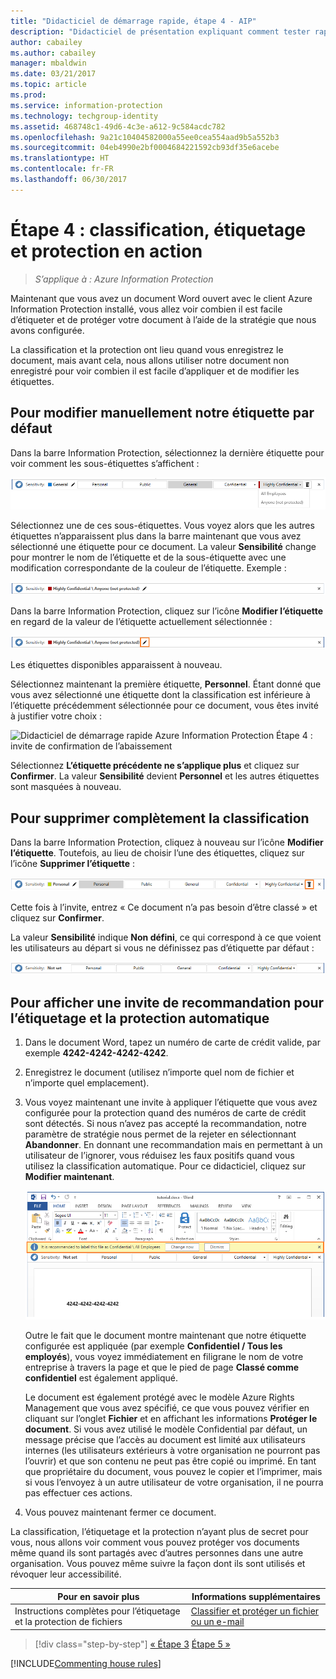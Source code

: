 ```yaml
---
title: "Didacticiel de démarrage rapide, étape 4 - AIP"
description: "Didacticiel de présentation expliquant comment tester rapidement Azure Information Protection, étape 4 : étiquetage et protection en action."
author: cabailey
ms.author: cabailey
manager: mbaldwin
ms.date: 03/21/2017
ms.topic: article
ms.prod: 
ms.service: information-protection
ms.technology: techgroup-identity
ms.assetid: 468748c1-49d6-4c3e-a612-9c584acdc782
ms.openlocfilehash: 9a21c10404582000a55ee0cea554aad9b5a552b3
ms.sourcegitcommit: 04eb4990e2bf0004684221592cb93df35e6acebe
ms.translationtype: HT
ms.contentlocale: fr-FR
ms.lasthandoff: 06/30/2017
---
```

# <a name="step-4-see-classification-labeling-and-protection-in-action"></a>Étape 4 : classification, étiquetage et protection en action 

>*S’applique à : Azure Information Protection*

Maintenant que vous avez un document Word ouvert avec le client Azure Information Protection installé, vous allez voir combien il est facile d’étiqueter et de protéger votre document à l’aide de la stratégie que nous avons configurée.

La classification et la protection ont lieu quand vous enregistrez le document, mais avant cela, nous allons utiliser notre document non enregistré pour voir combien il est facile d’appliquer et de modifier les étiquettes.

## <a name="to-manually-change-our-default-label"></a>Pour modifier manuellement notre étiquette par défaut

Dans la barre Information Protection, sélectionnez la dernière étiquette pour voir comment les sous-étiquettes s’affichent :

![Didacticiel de démarrage rapide Azure Information Protection, étape 4 : choisir une sous-étiquette](../media/info-protect-sub-labelsv2.png)

Sélectionnez une de ces sous-étiquettes. Vous voyez alors que les autres étiquettes n’apparaissent plus dans la barre maintenant que vous avez sélectionné une étiquette pour ce document. La valeur **Sensibilité** change pour montrer le nom de l’étiquette et de la sous-étiquette avec une modification correspondante de la couleur de l’étiquette. Exemple :

![Étape 4 du didacticiel de démarrage rapide Azure Information Protection - Sous-étiquette sélectionnée](../media/info-protect-sub-label-selectedv2.png)

Dans la barre Information Protection, cliquez sur l’icône **Modifier l’étiquette** en regard de la valeur de l’étiquette actuellement sélectionnée :

![Didacticiel de démarrage rapide Azure Information Protection, étape 4 : icône Modifier l’étiquette](../media/info-protect-edit-label-selectedv2.png)

Les étiquettes disponibles apparaissent à nouveau.

Sélectionnez maintenant la première étiquette, **Personnel**. Étant donné que vous avez sélectionné une étiquette dont la classification est inférieure à l’étiquette précédemment sélectionnée pour ce document, vous êtes invité à justifier votre choix :

![Didacticiel de démarrage rapide Azure Information Protection Étape 4 : invite de confirmation de l’abaissement](../media/info-protect-lower-justification.png)

Sélectionnez **L’étiquette précédente ne s’applique plus** et cliquez sur **Confirmer**. La valeur **Sensibilité** devient **Personnel** et les autres étiquettes sont masquées à nouveau.

## <a name="to-remove-the-classification-completely"></a>Pour supprimer complètement la classification

Dans la barre Information Protection, cliquez à nouveau sur l’icône **Modifier l’étiquette**. Toutefois, au lieu de choisir l’une des étiquettes, cliquez sur l’icône **Supprimer l’étiquette** :

![Didacticiel de démarrage rapide Azure Information Protection, étape 4 : icône Supprimer](../media/delete-icon-from-personalv2.png)

Cette fois à l’invite, entrez « Ce document n’a pas besoin d’être classé » et cliquez sur **Confirmer**.  

La valeur **Sensibilité** indique **Non défini**, ce qui correspond à ce que voient les utilisateurs au départ si vous ne définissez pas d’étiquette par défaut :

![Didacticiel de démarrage rapide Azure Information Protection Étape 4 : supprimer la classification](../media/sensitivity-not-setv2.png)


## <a name="to-see-a-recommendation-prompt-for-labeling-and-automatic-protection"></a>Pour afficher une invite de recommandation pour l’étiquetage et la protection automatique

1. Dans le document Word, tapez un numéro de carte de crédit valide, par exemple **4242-4242-4242-4242**. 

2. Enregistrez le document (utilisez n’importe quel nom de fichier et n’importe quel emplacement). 

3. Vous voyez maintenant une invite à appliquer l’étiquette que vous avez configurée pour la protection quand des numéros de carte de crédit sont détectés. Si nous n’avez pas accepté la recommandation, notre paramètre de stratégie nous permet de la rejeter en sélectionnant **Abandonner**. En donnant une recommandation mais en permettant à un utilisateur de l’ignorer, vous réduisez les faux positifs quand vous utilisez la classification automatique. Pour ce didacticiel, cliquez sur **Modifier maintenant**.

    ![Didacticiel de démarrage rapide Azure Information Protection Étape 4 : invite de recommandation](../media/change-nowv2.png)

    Outre le fait que le document montre maintenant que notre étiquette configurée est appliquée (par exemple **Confidentiel / Tous les employés**), vous voyez immédiatement en filigrane le nom de votre entreprise à travers la page et que le pied de page **Classé comme confidentiel** est également appliqué. 

    Le document est également protégé avec le modèle Azure Rights Management que vous avez spécifié, ce que vous pouvez vérifier en cliquant sur l’onglet **Fichier** et en affichant les informations **Protéger le document**. Si vous avez utilisé le modèle Confidential par défaut, un message précise que l’accès au document est limité aux utilisateurs internes (les utilisateurs extérieurs à votre organisation ne pourront pas l’ouvrir) et que son contenu ne peut pas être copié ou imprimé. En tant que propriétaire du document, vous pouvez le copier et l’imprimer, mais si vous l’envoyez à un autre utilisateur de votre organisation, il ne pourra pas effectuer ces actions.

4. Vous pouvez maintenant fermer ce document.

La classification, l’étiquetage et la protection n’ayant plus de secret pour vous, nous allons voir comment vous pouvez protéger vos documents même quand ils sont partagés avec d’autres personnes dans une autre organisation. Vous pouvez même suivre la façon dont ils sont utilisés et révoquer leur accessibilité.

|Pour en savoir plus|Informations supplémentaires|
|--------------------------------|--------------------------|
|Instructions complètes pour l’étiquetage et la protection de fichiers |[Classifier et protéger un fichier ou un e-mail](../rms-client/client-classify-protect.md)|





>[!div class="step-by-step"]
[&#171; Étape 3](infoprotect-tutorial-step3.md)
[Étape 5 &#187;](infoprotect-tutorial-step5.md)

[!INCLUDE[Commenting house rules](../includes/houserules.md)]